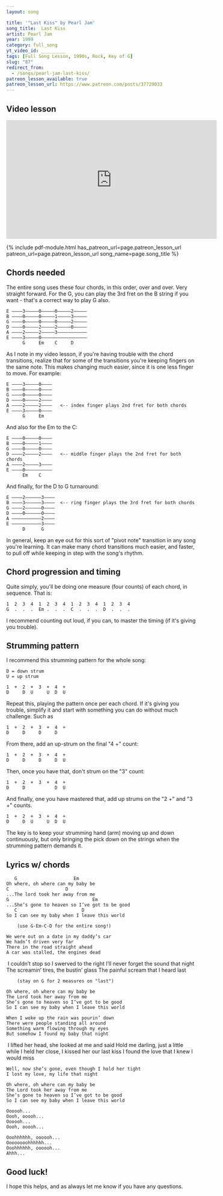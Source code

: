 ```yaml
---
layout: song

title: '"Last Kiss" by Pearl Jam'
song_title:  Last Kiss
artist: Pearl Jam
year: 1999
category: full_song
yt_video_id: _________
tags: [Full Song Lesson, 1990s, Rock, Key of G]
slug: "87"
redirect_from:
  - /songs/pearl-jam-last-kiss/
patreon_lesson_available: true
patreon_lesson_url: https://www.patreon.com/posts/37729033
---
```




## Video lesson

<iframe width="560" height="315" src="https://www.youtube.com/embed/VSQYoXbbD6Y?showinfo=0" frameborder="0" allowfullscreen></iframe>

{% include pdf-module.html has_patreon_url=page.patreon_lesson_url patreon_url=page.patreon_lesson_url song_name=page.song_title %}

## Chords needed

The entire song uses these four chords, in this order, over and over. Very straight forward. For the G, you can play the 3rd fret on the B string if you want - that's a correct way to play G also.

    E ––––3–––––0–––––0–––––2–––––
    B ––––0–––––0–––––1–––––3–––––
    G ––––0–––––0–––––0–––––2–––––
    D ––––0–––––2–––––2–––––0–––––
    A ––––2–––––2–––––3–––––––––––
    E ––––3–––––0–––––––––––––––––
          G     Em    C     D

As I note in my video lesson, if you're having trouble with the chord transitions, realize that for some of the transitions you're keeping fingers on the same note. This makes changing much easier, since it is one less finger to move. For example:

    E ––––3–––––0––––
    B ––––0–––––0––––
    G ––––0–––––0––––
    D ––––0–––––2––––
    A ––––2–––––2––––   <-- index finger plays 2nd fret for both chords
    E ––––3–––––0––––
          G     Em   

And also for the Em to the C:

    E ––––0–––––0––––
    B ––––0–––––1––––
    G ––––0–––––0––––
    D ––––2–––––2––––   <-- middle finger plays the 2nd fret for both chords
    A ––––2–––––3––––
    E ––––0––––––––––
          Em    C    

And finally, for the D to G turnaround:

    E ––––2––––––3––––
    B ––––3––––––3––––  <-- ring finger plays the 3rd fret for both chords
    G ––––2––––––0––––
    D ––––0––––––0––––
    A –––––––––––2––––
    E –––––––––––3––––
          D      G

In general, keep an eye out for this sort of "pivot note" transition in any song you're learning. It can make many chord transitions much easier, and faster, to pull off while keeping in step with the song's rhythm.

## Chord progression and timing

Quite simply, you'll be doing one measure (four counts) of each chord, in sequence. That is:

    1  2  3  4  1  2  3  4  1  2  3  4  1  2  3  4  
    G  .  .  .  Em .  .  .  C  .  .  .  D  .  .  .

I recommend counting out loud, if you can, to master the timing (if it's giving you trouble).

## Strumming pattern

I recommend this strumming pattern for the whole song:

    D = down strum
    U = up strum

    1  +  2  +  3  +  4  +  
    D     D  U     U  D  U

Repeat this, playing the pattern once per each chord. If it's giving you trouble, simplify it and start with something you can do without much challenge. Such as

    1  +  2  +  3  +  4  +  
    D     D     D     D

From there, add an up-strum on the final "4 +" count:

    1  +  2  +  3  +  4  +  
    D     D     D     D  U

Then, once you have that, don't strum on the "3" count:

    1  +  2  +  3  +  4  +  
    D     D           D  U

And finally, one you have mastered that, add up strums on the "2 +" and "3 +" counts.

    1  +  2  +  3  +  4  +  
    D     D  U     U  D  U

The key is to keep your strumming hand (arm) moving up and down continuously, but only bringing the pick down on the strings when the strumming pattern demands it.

## Lyrics w/ chords

       G                     Em
    Oh where, oh where can my baby be
    C                     D
    ...The lord took her away from me
    G                               Em
    ...She’s gone to heaven so I’ve got to be good
       C                        D
    So I can see my baby when I leave this world

        (use G-Em-C-D for the entire song!)

    We were out on a date in my daddy’s car
    We hadn’t driven very far
    There in the road straight ahead
    A car was stalled, the engines dead
 I couldn’t stop so I swerved to the right
    I’ll never forget the sound that night
    The screamin’ tires, the bustin’ glass
    The painful scream that I heard last

        (stay on G for 2 measures on "last")

    Oh where, oh where can my baby be
    The Lord took her away from me
    She’s gone to heaven so I’ve got to be good
    So I can see my baby when I leave this world

    When I woke up the rain was pourin’ down
    There were people standing all around
    Something warm flowing through my eyes
    But somehow I found my baby that night
 I lifted her head, she looked at me and said
    Hold me darling, just a little while
    I held her close, I kissed her our last kiss
    I found the love that I knew I would miss

    Well, now she’s gone, even though I hold her tight
    I lost my love, my life that night

    Oh where, oh where can my baby be
    The Lord took her away from me
    She’s gone to heaven so I’ve got to be good
    So I can see my baby when I leave this world

    Oooooh...
    Oooh, ooooh...
    Oooooh...
    Oooh, ooooh...

    Ooohhhhhh, oooooh...
    Oooooooohhhhhh...
    Ooohhhhhh, oooooh...
    Ahhh...

## Good luck!

I hope this helps, and as always let me know if you have any questions.
